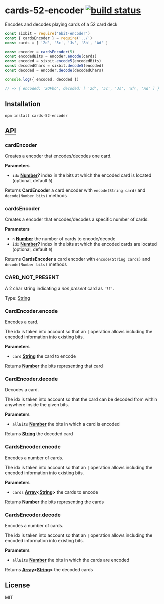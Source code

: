# cards-52-encoder [![build status](https://secure.travis-ci.org/thlorenz/cards-52-encoder.svg?branch=master)](http://travis-ci.org/thlorenz/cards-52-encoder)

Encodes and decodes playing cards of a 52 card deck

```js
const sixbit = require('6bit-encoder')
const { cardsEncoder } = require('../')
const cards = [ '2d', '5c', 'Js', '8h', 'Ad' ]

const encoder = cardsEncoder(5)
const encodedBits = encoder.encode(cards)
const encoded = sixbit.encode5(encodedBits)
const decodedChars = sixbit.decode5(encoded)
const decoded = encoder.decode(decodedChars)

console.log({ encoded, decoded })

// => { encoded: '2OFbo', decoded: [ '2d', '5c', 'Js', '8h', 'Ad' ] }
```

## Installation

    npm install cards-52-encoder

## [API](https://thlorenz.github.io/cards-52-encoder)

<!-- Generated by documentation.js. Update this documentation by updating the source code. -->

### cardEncoder

Creates a encoder that encodes/decodes one card.

**Parameters**

-   `idx` **[Number](https://developer.mozilla.org/en-US/docs/Web/JavaScript/Reference/Global_Objects/Number)?** index in the bits at which the encoded card is located (optional, default `0`)

Returns **CardEncoder** a card encoder with `encode(String card)` and `decode(Number bits)` methods

### cardsEncoder

Creates a encoder that encodes/decodes a specific number of cards.

**Parameters**

-   `n` **[Number](https://developer.mozilla.org/en-US/docs/Web/JavaScript/Reference/Global_Objects/Number)** the number of cards to encode/decode
-   `idx` **[Number](https://developer.mozilla.org/en-US/docs/Web/JavaScript/Reference/Global_Objects/Number)?** index in the bits at which the encoded cards are located (optional, default `0`)

Returns **CardsEncoder** a card encoder with `encode(String cards)` and `decode(Number bits)` methods

### CARD_NOT_PRESENT

A 2 char string indicating a _non present_ card as `'??'`.

Type: [String](https://developer.mozilla.org/en-US/docs/Web/JavaScript/Reference/Global_Objects/String)

### CardEncoder.encode

Encodes a card.

The idx is taken into account so that an `|` operation allows including
the encoded information into existing bits.

**Parameters**

-   `card` **[String](https://developer.mozilla.org/en-US/docs/Web/JavaScript/Reference/Global_Objects/String)** the card to encode

Returns **[Number](https://developer.mozilla.org/en-US/docs/Web/JavaScript/Reference/Global_Objects/Number)** the bits representing that card

### CardEncoder.decode

Decodes a card.

The idx is taken into account so that the card can be decoded from within
anywhere inside the given bits.

**Parameters**

-   `allBits` **[Number](https://developer.mozilla.org/en-US/docs/Web/JavaScript/Reference/Global_Objects/Number)** the bits in which a card is encoded

Returns **[String](https://developer.mozilla.org/en-US/docs/Web/JavaScript/Reference/Global_Objects/String)** the decoded card

### CardsEncoder.encode

Encodes a number of cards.

The idx is taken into account so that an `|` operation allows including
the encoded information into existing bits.

**Parameters**

-   `cards` **[Array](https://developer.mozilla.org/en-US/docs/Web/JavaScript/Reference/Global_Objects/Array)&lt;[String](https://developer.mozilla.org/en-US/docs/Web/JavaScript/Reference/Global_Objects/String)>** the cards to encode

Returns **[Number](https://developer.mozilla.org/en-US/docs/Web/JavaScript/Reference/Global_Objects/Number)** the bits representing the cards

### CardsEncoder.decode

Encodes a number of cards.

The idx is taken into account so that an `|` operation allows including
the encoded information into existing bits.

**Parameters**

-   `allBits` **[Number](https://developer.mozilla.org/en-US/docs/Web/JavaScript/Reference/Global_Objects/Number)** the bits in which the cards are encoded

Returns **[Array](https://developer.mozilla.org/en-US/docs/Web/JavaScript/Reference/Global_Objects/Array)&lt;[String](https://developer.mozilla.org/en-US/docs/Web/JavaScript/Reference/Global_Objects/String)>** the decoded cards

## License

MIT

